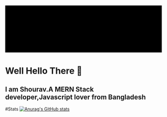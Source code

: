

<!--
**shouravrahman/shouravrahman** is a ✨ _special_ ✨ repository because its `README.md` (this file) appears on your GitHub profile.

Here are some ideas to get you started:

- 🔭 I’m currently working on ...
- 🌱 I’m currently learning ...
- 👯 I’m looking to collaborate on ...
- 🤔 I’m looking for help with ...
- 💬 Ask me about ...
- 📫 How to reach me: ...
- 😄 Pronouns: ...
- ⚡ Fun fact: ...
-->

![alt text](https://github.com/shouravrahman/shouravrahman/blob/a907642ae2e857d2c88a7da7bb393aac9e97bd6a/SHOURAV%20RAHMAN.gif)

# Well Hello There 👋
## I am Shourav.A MERN Stack developer,Javascript lover from Bangladesh


#Stats
[![Anurag's GitHub stats](https://github-readme-stats.vercel.app/api?username=shouravrahman)](https://github.com/anuraghazra/github-readme-stats)
